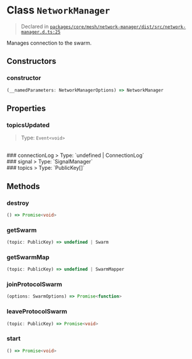 # Class `NetworkManager`
> Declared in [`packages/core/mesh/network-manager/dist/src/network-manager.d.ts:25`]()


Manages connection to the swarm.

## Constructors
### constructor
```ts
(__namedParameters: NetworkManagerOptions) => NetworkManager
```

## Properties
### topicsUpdated 
> Type: `Event<void>`
<br/>
### connectionLog
> Type: `undefined | ConnectionLog`
<br/>
### signal
> Type: `SignalManager`
<br/>
### topics
> Type: `PublicKey[]`
<br/>

## Methods
### destroy
```ts
() => Promise<void>
```
### getSwarm
```ts
(topic: PublicKey) => undefined | Swarm
```
### getSwarmMap
```ts
(topic: PublicKey) => undefined | SwarmMapper
```
### joinProtocolSwarm
```ts
(options: SwarmOptions) => Promise<function>
```
### leaveProtocolSwarm
```ts
(topic: PublicKey) => Promise<void>
```
### start
```ts
() => Promise<void>
```